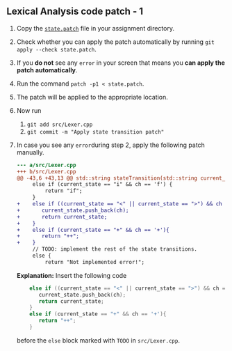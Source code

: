## Lexical Analysis code patch - 1

1. Copy the [`state.patch`](state.patch) file in your assignment directory. 
2. Check whether you can apply the patch automatically by running `git apply --check state.patch`.
3. If you **do not** see any `error` in your screen that means you **can apply the patch automatically**. 
4. Run the command `patch -p1 < state.patch`.
5. The patch will be applied to the appropriate location. 
6. Now run 
    1. `git add src/Lexer.cpp`
    2. `git commit -m "Apply state transition patch"`
7. In case you see any `error`during step 2, apply the following patch manually.
    ```diff
    --- a/src/Lexer.cpp
    +++ b/src/Lexer.cpp
    @@ -43,6 +43,13 @@ std::string stateTransition(std::string current_state, char ch) {
         else if (current_state == "i" && ch == 'f') {
             return "if";
         }
    +    else if ((current_state == "<" || current_state == ">") && ch == '='){
    +       current_state.push_back(ch);
    +       return current_state;
    +    }
    +    else if (current_state == "+" && ch == '+'){
    +       return "++";
    +    }
         // TODO: implement the rest of the state transitions.
         else {
             return "Not implemented error!";
   ```  
   
   **Explanation:** Insert the following code 
   ```c++
       else if ((current_state == "<" || current_state == ">") && ch == '='){
          current_state.push_back(ch);
          return current_state;
       }
       else if (current_state == "+" && ch == '+'){
          return "++";
       }
   ```   
   before the `else` block marked with `TODO` in `src/Lexer.cpp`. 
   
